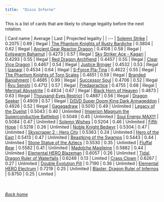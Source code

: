 ```yaml
---
title:  "Disco Inferno"
---
```


This is a list of cards that are likely to change legality before the next rotation.

| Card name | Average | Last | Projected legality |
| :-- |
[Solemn Strike](https://db.ygoprodeck.com/card/?search=Solemn%20Strike) | 0.2075 | 0.69 | Illegal |
[The Phantom Knights of Rusty Bardiche](https://db.ygoprodeck.com/card/?search=The%20Phantom%20Knights%20of%20Rusty%20Bardiche) | 0.3804 | 0.62 | Illegal |
[Ancient Gear Reactor Dragon](https://db.ygoprodeck.com/card/?search=Ancient%20Gear%20Reactor%20Dragon) | 0.4108 | 0.58 | Illegal |
[Evilswarm Bahamut](https://db.ygoprodeck.com/card/?search=Evilswarm%20Bahamut) | 0.4273 | 0.57 | Illegal |
[Sky Striker Ace - Kagari](https://db.ygoprodeck.com/card/?search=Sky%20Striker%20Ace%20-%20Kagari) | 0.4293 | 0.55 | Illegal |
[Red Dragon Archfiend](https://db.ygoprodeck.com/card/?search=Red%20Dragon%20Archfiend) | 0.4457 | 0.55 | Illegal |
[Clear Vice Dragon](https://db.ygoprodeck.com/card/?search=Clear%20Vice%20Dragon) | 0.4467 | 0.54 | Illegal |
[Justice Bringer](https://db.ygoprodeck.com/card/?search=Justice%20Bringer) | 0.4532 | 0.53 | Illegal |
[Izanagi](https://db.ygoprodeck.com/card/?search=Izanagi) | 0.4534 | 0.64 | Illegal |
[S-Force Pla-Tina](https://db.ygoprodeck.com/card/?search=S-Force%20Pla-Tina) | 0.4622 | 0.55 | Illegal |
[The Phantom Knights of Torn Scales](https://db.ygoprodeck.com/card/?search=The%20Phantom%20Knights%20of%20Torn%20Scales) | 0.4651 | 0.59 | Illegal |
[Branded Banishment](https://db.ygoprodeck.com/card/?search=Branded%20Banishment) | 0.4685 | 0.99 | Illegal |
[Successor Soul](https://db.ygoprodeck.com/card/?search=Successor%20Soul) | 0.4706 | 0.52 | Illegal |
[Ryu Senshi](https://db.ygoprodeck.com/card/?search=Ryu%20Senshi) | 0.4712 | 0.57 | Illegal |
[Predapractice](https://db.ygoprodeck.com/card/?search=Predapractice) | 0.4755 | 0.68 | Illegal |
[Mermail Abysstrite](https://db.ygoprodeck.com/card/?search=Mermail%20Abysstrite) | 0.4834 | 0.67 | Illegal |
[Black Horn of Heaven](https://db.ygoprodeck.com/card/?search=Black%20Horn%20of%20Heaven) | 0.4873 | 0.63 | Illegal |
[Thousand-Eyes Restrict](https://db.ygoprodeck.com/card/?search=Thousand-Eyes%20Restrict) | 0.4887 | 0.56 | Illegal |
[Dragon Seeker](https://db.ygoprodeck.com/card/?search=Dragon%20Seeker) | 0.4909 | 0.57 | Illegal |
[D/D/D Super Doom King Dark Armageddon](https://db.ygoprodeck.com/card/?search=D/D/D%20Super%20Doom%20King%20Dark%20Armageddon) | 0.4926 | 0.52 | Illegal |
[Gagagadraw](https://db.ygoprodeck.com/card/?search=Gagagadraw) | 0.5010 | 0.49 | Unlimited |
[Legacy of the Duelist](https://db.ygoprodeck.com/card/?search=Legacy%20of%20the%20Duelist) | 0.5043 | 0.40 | Unlimited |
[Imperion Magnum the Superconductive Battlebot](https://db.ygoprodeck.com/card/?search=Imperion%20Magnum%20the%20Superconductive%20Battlebot) | 0.5049 | 0.45 | Unlimited |
[Soul Energy MAX!!!](https://db.ygoprodeck.com/card/?search=Soul%20Energy%20MAX!!!) | 0.5084 | 0.47 | Unlimited |
[Solemn Wishes](https://db.ygoprodeck.com/card/?search=Solemn%20Wishes) | 0.5204 | 0.46 | Unlimited |
[Fifth Hope](https://db.ygoprodeck.com/card/?search=Fifth%20Hope) | 0.5218 | 0.26 | Unlimited |
[Noble Knight Bedwyr](https://db.ygoprodeck.com/card/?search=Noble%20Knight%20Bedwyr) | 0.5304 | 0.47 | Unlimited |
[Skyscraper 2 - Hero City](https://db.ygoprodeck.com/card/?search=Skyscraper%202%20-%20Hero%20City) | 0.5363 | 0.24 | Unlimited |
[Hero of the East](https://db.ygoprodeck.com/card/?search=Hero%20of%20the%20East) | 0.5413 | 0.47 | Unlimited |
[Beastking of the Swamps](https://db.ygoprodeck.com/card/?search=Beastking%20of%20the%20Swamps) | 0.5443 | 0.44 | Unlimited |
[Stone Statue of the Aztecs](https://db.ygoprodeck.com/card/?search=Stone%20Statue%20of%20the%20Aztecs) | 0.5530 | 0.35 | Unlimited |
[Fluffal Bear](https://db.ygoprodeck.com/card/?search=Fluffal%20Bear) | 0.5582 | 0.41 | Unlimited |
[Madolche Magileine](https://db.ygoprodeck.com/card/?search=Madolche%20Magileine) | 0.5882 | 0.44 | Unlimited |
[Elemental HERO Blazeman](https://db.ygoprodeck.com/card/?search=Elemental%20HERO%20Blazeman) | 0.6057 | 0.26 | Unlimited |
[Tidal, Dragon Ruler of Waterfalls](https://db.ygoprodeck.com/card/?search=Tidal,%20Dragon%20Ruler%20of%20Waterfalls) | 0.6249 | 0.13 | Limited |
[Crass Clown](https://db.ygoprodeck.com/card/?search=Crass%20Clown) | 0.6267 | 0.27 | Unlimited |
[Double Evolution Pill](https://db.ygoprodeck.com/card/?search=Double%20Evolution%20Pill) | 0.7190 | 0.36 | Unlimited |
[Elemental HERO Electrum](https://db.ygoprodeck.com/card/?search=Elemental%20HERO%20Electrum) | 0.7219 | 0.25 | Unlimited |
[Blaster, Dragon Ruler of Infernos](https://db.ygoprodeck.com/card/?search=Blaster,%20Dragon%20Ruler%20of%20Infernos) | 0.8750 | 0.25 | Limited |

<br>

###### [Back home](index)